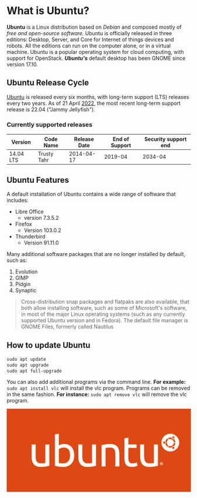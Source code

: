 # What is Ubuntu?

**Ubuntu** is a Linux distribution based on *Debian* and composed mostly of *free and open-source software.* Ubuntu is officially released in three editions: Desktop, Server, and Core for Internet of things devices and robots. All the editions can run on the computer alone, or in a virtual machine. Ubuntu is a popular operating system for cloud computing, with support for OpenStack. ***Ubuntu's*** default desktop has been GNOME since version 17.10.

## Ubuntu Release Cycle
[Ubuntu](https://ubuntu.com) is released every six months, with long-term support (LTS) releases every two years. As of 21 April [2022](https://ubuntu.com/download/desktop), the most recent long-term support release is 22.04 ("Jammy Jellyfish").

### Currently supported releases

| Version   | Code Name   | Release Date | End of Support | Security support end |
| --------- | ----------- | ------------ | -------------- | -------------------- |
| 14.04 LTS | Trusty Tahr | 2014-04-17   | 2019-04        | 2034-04              |


## Ubuntu Features

A default installation of Ubuntu contains a wide range of software that includes:
* Libre Office
  * version 7.3.5.2
* Firefox
  * Version 103.0.2
* Thunderbird
  * Version 91.11.0

Many additional software packages that are no longer installed by default, such as:
1. Evolution
2. GIMP
3. Pidgin
4. Synaptic

> Cross-distribution snap packages and flatpaks are also available, that both allow installing software, such as some of Microsoft's software, in most of the major Linux operating systems (such as any currently supported Ubuntu version and in Fedora). The default file manager is GNOME Files, formerly called Nautilus



## How to update Ubuntu

```
sudo apt update
sudo apt upgrade
sudo apt full-upgrade
```

You can also add additional programs via the command line. **For example:** `sudo apt install vlc` will install the vlc program. Programs can be removed in the same fashion. **For instance:** `sudo apt remove vlc` will remove the vlc program.

![Ubuntu logo](ubuntu-logo.png)

